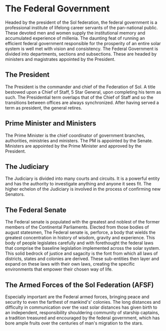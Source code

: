 ﻿---
status : 2
securityClass : 0
name : Federal Government
---

# The Federal Government

Headed by the president of the Sol federation, the federal government is a professional institute of lifelong career servants of the pan-national public.
These devoted men and women supply the institutional memory and accumulated experience of millenia. The daunting feat of running an efficient federal government responsible for the prosperity of an entire solar system is well met with vision and consistency.
The Federal Government is divided into departments, sections and subsections. These are headed by ministers and magistrates appointed by the President.


## The President

The President is the commander and chief of the Federation of Sol.
A title bestowed upon a Chief of Staff, 5 Star General, upon completing his term as such. The Presidential term overlaps that of the Chief of Staff and so the transitions between offices are always synchronized.
After having served a term as president, the general retires.


## Prime Minister and Ministers

The Prime Minister is the chief coordinator of government branches, authorities, ministries and ministers. The PM is appointed by the Senate.
Ministers are appointed by the Prime Minister and approved by the President.


## The Judiciary

The Judiciary  is divided into many courts and circuits. It is a powerful entity and has the authority to investigate anything and anyone it sees fit. The higher echelon of the Judiciary is involved in the process of confirming new Senators.


## The Federal Senate 

The Federal senate is populated with the greatest and noblest of the former members of the Continental Parliaments. Elected from those bodies of august statesmen, The Federal senate is, perforce, a body that wields the greatest concentration in history of wisdom, gravity and experience. This body of people legislates carefully and with forethought the federal laws that comprise the baseline legislation implemented across the solar system. This solid bedrock of justice and sagacity is the font from which all laws of districts, states and colonies are derived. These sub-entities then layer and expand on these laws with their own laws, creating the specific environments that empower their chosen way of life.


## The Armed Forces of the Sol Federation (AFSF)

Especially important are the Federal armed forces, bringing peace and security to even the farthest of mankind's' colonies. The long distances and difficulty in communication over the vast solar distances has given birth to an independent, responsibility shouldering community of starship captains, a tradition treasured and encouraged by the federal government, which has bore ample fruits over the centuries of man's migration to the stars.